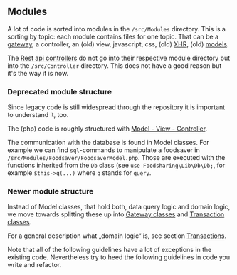 ## Modules

A lot of code is sorted into modules in the `/src/Modules` directory.
This is a sorting by topic: each module contains files for one topic.
That can be a [gateway](#gateway-classes),
a controller, an (old) view, javascript, css, (old) [XHR](requests.md#xhr),
(old) [models](#deprecated-module-structure).

The [Rest api controllers](requests.md#rest-api) do not go into
their respective module directory but into the `/src/Controller`
directory. This does not have a good reason but it's the way it is now. 

### Deprecated module structure

Since legacy code is still widespread through the repository it is important to understand it, too.

The (php) code is roughly structured with [Model - View - Controller](https://en.wikipedia.org/wiki/Model%E2%80%93view%E2%80%93controller).

The communication with the database is found in Model classes.
For example we can find `sql`-commands to manipulate a foodsaver in `/src/Modules/Foodsaver/FoodsaverModel.php`.
Those are executed with the functions inherited from the `Db` class (see `use Foodsharing\Lib\Db\Db;`, for example `$this->q(...)` where `q` stands for `query`.

### Newer module structure

Instead of Model classes, that hold both, data query logic and domain logic, we move towards splitting these up
into [Gateway classes](#gateway-classes) and [Transaction classes](#transaction-classes).

For a general description what „domain logic“ is, see section [Transactions](#transaction-classes).

Note that all of the following guidelines have a lot of exceptions
in the existing code. Nevertheless try to heed the following guidelines
in code you write and refactor.
